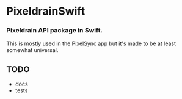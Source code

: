 # PixeldrainSwift
### Pixeldrain API package in Swift.

This is mostly used in the PixelSync app but it's made to be at least somewhat universal.

## TODO
- docs
- tests
